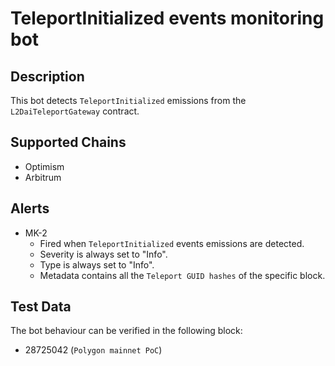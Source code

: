 # TeleportInitialized events monitoring bot

## Description

This bot detects `TeleportInitialized` emissions from the `L2DaiTeleportGateway` contract.

## Supported Chains

- Optimism 
- Arbitrum 

## Alerts

- MK-2
  - Fired when `TeleportInitialized` events emissions are detected.
  - Severity is always set to "Info".
  - Type is always set to "Info".
  - Metadata contains all the `Teleport GUID hashes` of the specific block.

## Test Data

The bot behaviour can be verified in the following block:

- 28725042 (`Polygon mainnet PoC`)

